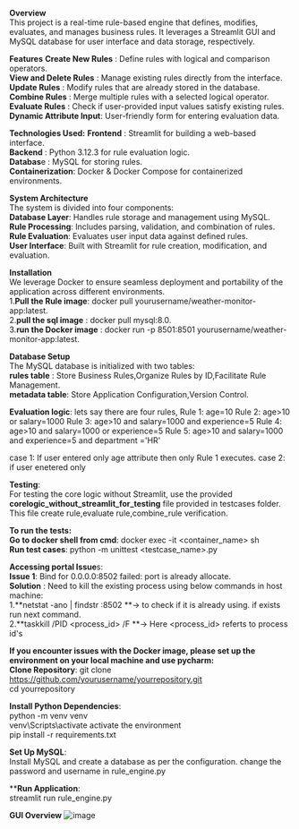 **Overview**  
This project is a real-time rule-based engine that defines, modifies, evaluates, and manages business rules. It leverages a Streamlit GUI and MySQL database for user interface and data storage, respectively.  

**Features**
**Create New Rules**       : Define rules with logical and comparison operators.  
**View and Delete Rules**  : Manage existing rules directly from the interface.  
**Update Rules**           : Modify rules that are already stored in the database.  
**Combine Rules**          : Merge multiple rules with a selected logical operator.  
**Evaluate Rules**         : Check if user-provided input values satisfy existing rules.  
**Dynamic Attribute Input**: User-friendly form for entering evaluation data.  

**Technologies Used:**
**Frontend**        : Streamlit for building a web-based interface.  
**Backend**         : Python 3.12.3 for rule evaluation logic.  
**Databas**e        : MySQL for storing rules.  
**Containerization**: Docker & Docker Compose for containerized environments.

**System Architecture**  
The system is divided into four components:  
**Database Layer**: Handles rule storage and management using MySQL.    
**Rule Processing**: Includes parsing, validation, and combination of rules.    
**Rule Evaluation**: Evaluates user input data against defined rules.    
**User Interface**: Built with Streamlit for rule creation, modification, and evaluation.  

**Installation**    
We leverage Docker to ensure seamless deployment and portability of the application across different environments.  
1.**Pull the Rule image**: docker pull yourusername/weather-monitor-app:latest.   
2.**pull the sql image** : docker pull mysql:8.0.  
3.**run the Docker image** : docker run -p 8501:8501 yourusername/weather-monitor-app:latest.  

**Database Setup**  
The MySQL database is initialized with two tables:    
**rules table**   : Store Business Rules,Organize Rules by ID,Facilitate Rule Management.  
**metadata table**: Store Application Configuration,Version Control.  

**Evaluation logic**: lets say there are four rules,
 Rule 1: age=10
 Rule 2: age>10 or salary=1000
 Rule 3: age>10 and salary=1000 and experience=5
 Rule 4: age>10 and salary=1000 or experience=5 
 Rule 5: age>10 and salary=1000 and experience=5 and department ='HR'

 case 1: If user entered only age attribute then only Rule 1 executes.
 case 2: if user enetered only 
 

**Testing**:  
 For testing the core logic without Streamlit, use the provided **corelogic_without_streamlit_for_testing** file provided in testcases folder. This file create rule,evaluate rule,combine_rule verification.       

 **To run the tests:**   
 **Go to docker shell from cmd**: docker exec -it <container_name> sh    
 **Run test cases**: python -m unittest <testcase_name>.py    

**Accessing portal Issue**s:  
**Issue 1**: Bind for 0.0.0.0:8502 failed: port is already allocate.  
**Solution** : Need to kill the existing process using below commands in host machine:    
              1.**netstat -ano | findstr :8502 **-> to check if it is already using. if exists run next command.    
              2.**taskkill /PID <process_id> /F **-> Here <process_id> referts to process id's    
              
**If you encounter issues with the Docker image, please set up the environment on your local machine and use pycharm:**  
**Clone Repository**: git clone https://github.com/yourusername/yourrepository.git  
                      cd yourrepository  

**Install Python Dependencies**:   
python -m venv venv  
venv\Scripts\activate activate the environment   
pip install -r requirements.txt  

**Set Up MySQL**:   
Install MySQL and create a database as per the configuration. change the password and username in rule_engine.py  

****Run Application**:  
streamlit run rule_engine.py  

**GUI Overview** 
![image](https://github.com/user-attachments/assets/aae1894a-492c-4e64-b199-9f9e526703a4)


